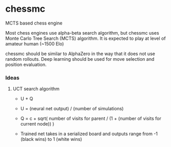 # chessmc
MCTS based chess engine

Most chess engines use alpha-beta search algorithm, but chessmc uses Monte Carlo Tree Search (MCTS) algorithm. It is expected to play at level of amateur human (~1500 Elo)

chessmc should be similar to AlphaZero in the way that it does not use random rollouts. Deep learning should be used for move selection and position evaluation.

### Ideas
1. UCT search algorithm
   - U + Q 
   - U = (neural net output) / (number of simulations)
   - Q = c + sqrt( number of visits for parent / (1 + (number of visits for current node)) )

   - Trained net takes in a serialized board and outputs range from -1 (black wins) to 1 (white wins)